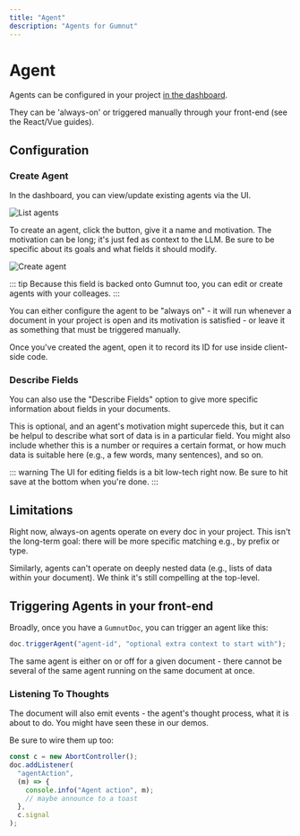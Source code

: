 ```yaml
---
title: "Agent"
description: "Agents for Gumnut"
---
```


# Agent

Agents can be configured in your project [in the dashboard](https://hackathon.gumnut.dev).

They can be 'always-on' or triggered manually through your front-end (see the React/Vue guides).

## Configuration

### Create Agent

In the dashboard, you can view/update existing agents via the UI.

![List agents](/images/agent/agent-list.png)

To create an agent, click the button, give it a name and motivation.
The motivation can be long; it's just fed as context to the LLM.
Be sure to be specific about its goals and what fields it should modify.

![Create agent](/images/agent/create-agent.png)

::: tip
Because this field is backed onto Gumnut too, you can edit or create agents with your colleages.
:::

You can either configure the agent to be "always on" - it will run whenever a document in your project is open and its motivation is satisfied - or leave it as something that must be triggered manually.

Once you've created the agent, open it to record its ID for use inside client-side code.

### Describe Fields

You can also use the "Describe Fields" option to give more specific information about fields in your documents.

This is optional, and an agent's motivation might supercede this, but it can be helpul to describe what sort of data is in a particular field.
You might also include whether this is a number or requires a certain format, or how much data is suitable here (e.g., a few words, many sentences), and so on.

::: warning
The UI for editing fields is a bit low-tech right now.
Be sure to hit save at the bottom when you're done.
:::

## Limitations

Right now, always-on agents operate on every doc in your project.
This isn't the long-term goal: there will be more specific matching e.g., by prefix or type.

Similarly, agents can't operate on deeply nested data (e.g., lists of data within your document).
We think it's still compelling at the top-level.

## Triggering Agents in your front-end

Broadly, once you have a `GumnutDoc`, you can trigger an agent like this:

```ts
doc.triggerAgent("agent-id", "optional extra context to start with");
```

The same agent is either on or off for a given document - there cannot be several of the same agent running on the same document at once.

### Listening To Thoughts

The document will also emit events - the agent's thought process, what it is about to do.
You might have seen these in our demos.

Be sure to wire them up too:

```ts
const c = new AbortController();
doc.addListener(
  "agentAction",
  (m) => {
    console.info("Agent action", m);
    // maybe announce to a toast
  },
  c.signal
);
```
